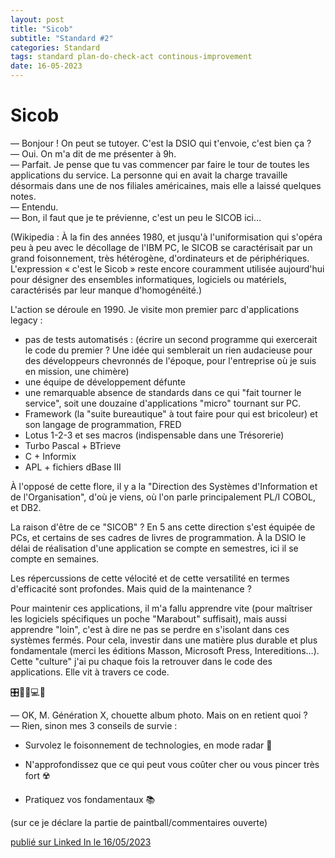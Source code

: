 ```yaml
---
layout: post
title: "Sicob"
subtitle: "Standard #2"
categories: Standard
tags: standard plan-do-check-act continous-improvement
date: 16-05-2023
---
```

# Sicob


— Bonjour ! On peut se tutoyer. C'est la DSIO qui t'envoie, c'est bien ça ?\
— Oui. On m'a dit de me présenter à 9h.\
— Parfait. Je pense que tu vas commencer par faire le tour de toutes les applications du service. La personne qui en avait la charge travaille désormais dans une de nos filiales américaines, mais elle a laissé quelques notes.\
— Entendu.\
— Bon, il faut que je te prévienne, c'est un peu le SICOB ici…
<!--more-->

(Wikipedia : À la fin des années 1980, et jusqu'à l'uniformisation qui s'opéra peu à peu avec le décollage de l'IBM PC, le SICOB se caractérisait par un grand foisonnement, très hétérogène, d'ordinateurs et de périphériques. L'expression « c'est le Sicob » reste encore couramment utilisée aujourd'hui pour désigner des ensembles informatiques, logiciels ou matériels, caractérisés par leur manque d'homogénéité.)

L'action se déroule en 1990. Je visite mon premier parc d'applications legacy :
- pas de tests automatisés : (écrire un second programme qui exercerait le code du premier ? Une idée qui semblerait un rien audacieuse pour des développeurs chevronnés de l'époque, pour l'entreprise où je suis en mission, une chimère)
- une équipe de développement défunte
- une remarquable absence de standards dans ce qui "fait tourner le service", soit une douzaine d'applications "micro" tournant sur PC.
- Framework (la "suite bureautique" à tout faire pour qui est bricoleur) et son langage de programmation, FRED
- Lotus 1-2-3 et ses macros (indispensable dans une Trésorerie)
- Turbo Pascal + BTrieve
- C + Informix
- APL + fichiers dBase III

À l'opposé de cette flore, il y a la "Direction des Systèmes d'Information et de l'Organisation", d'où je viens, où l'on parle principalement PL/I COBOL, et DB2.

La raison d'être de ce "SICOB" ? En 5 ans cette direction s'est équipée de PCs, et certains de ses cadres de livres de programmation. À la DSIO le délai de réalisation d'une application se compte en semestres, ici il se compte en semaines.

Les répercussions de cette vélocité et de cette versatilité en termes d'efficacité sont profondes. Mais quid de la maintenance ?

Pour maintenir ces applications, il m'a fallu apprendre vite (pour maîtriser les logiciels spécifiques un poche "Marabout" suffisait), mais aussi apprendre "loin", c'est à dire ne pas se perdre en s'isolant dans ces systèmes fermés. Pour cela, investir dans une matière plus durable et plus fondamentale (merci les éditions Masson, Microsoft Press, Intereditions…). Cette "culture" j'ai pu chaque fois la retrouver dans le code des applications. Elle vit à travers ce code.

🎛🤖👾💻🥱

— OK, M. Génération X, chouette album photo. Mais on en retient quoi ?\
— Rien, sinon mes 3 conseils de survie :

- Survolez le foisonnement de technologies, en mode radar 📡

- N'approfondissez que ce qui peut vous coûter cher ou vous pincer très fort ☢️

- Pratiquez vos fondamentaux 📚

(sur ce je déclare la partie de paintball/commentaires ouverte)

[publié sur Linked In le 16/05/2023](https://www.linkedin.com/posts/christophe-thibaut-35b4657_standards-ameliorationcontinue-activity-7064186650054008832-PlqJ?utm_source=share&utm_medium=member_desktop)
